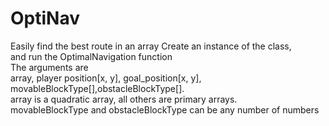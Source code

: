 # OptiNav
Easily find the best route in an array
Create an instance of the class,  
and run the OptimalNavigation function  
The arguments are  
array, player position[x, y], goal_position[x, y], movableBlockType[],obstacleBlockType[].  
array is a quadratic array, all others are primary arrays.  
movableBlockType and obstacleBlockType can be any number of numbers  
